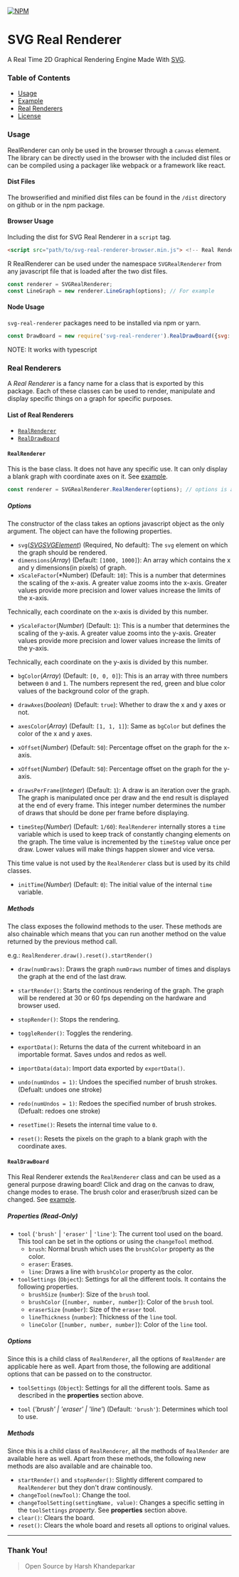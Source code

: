 [![NPM](https://nodei.co/npm/svg-real-renderer.png)](https://npmjs.org/package/svg-real-renderer)

# SVG Real Renderer
A Real Time 2D Graphical Rendering Engine Made With [SVG](https://developer.mozilla.org/en-US/docs/Web/SVG).

### Table of Contents
- [Usage](#usage)
- [Example](https://harshkhandeparkar.github.io/svg-real-renderer)
- [Real Renderers](#real-renderers)
- [License](LICENSE)

### Usage
RealRenderer can only be used in the browser through a `canvas` element. The library can be directly used in the browser with the included dist files or can be compiled using a packager like webpack or a framework like react.

#### Dist Files
The browserified and minified dist files can be found in the `/dist` directory on github or in the npm package.

#### Browser Usage
Including the dist for SVG Real Renderer in a `script` tag.

```html
<script src="path/to/svg-real-renderer-browser.min.js"> <!-- Real Renderer Dist-->
```
R
RealRenderer can be used under the namespace `SVGRealRenderer` from any javascript file that is loaded after the two dist files.

```js
const renderer = SVGRealRenderer;
const LineGraph = new renderer.LineGraph(options); // For example
```

#### Node Usage
`svg-real-renderer` packages need to be installed via npm or yarn.

```js
const DrawBoard = new require('svg-real-renderer').RealDrawBoard({svg: document.getElementById('svg-id')}) // DrawBoard is an example.
```

NOTE: It works with typescript

### Real Renderers
A *Real Renderer* is a fancy name for a class that is exported by this package. Each of these classes can be used to render, manipulate and display specific things on a graph for specific purposes.

#### List of Real Renderers
- [`RealRenderer`](#realrenderer)
- [`RealDrawBoard`](#realdrawboard)

#### `RealRenderer`
This is the base class. It does not have any specific use. It can only display a blank graph with coordinate axes on it. See [example](https://harshkhandeparkar.github.io/svg-real-renderer).

```js
const renderer = SVGRealRenderer.RealRenderer(options); // options is an object that is explained ahead
```

##### Options
The constructor of the class takes an options javascript object as the only argument. The object can have the following properties.

- `svg`([*SVGSVGElement*](https://developer.mozilla.org/en-US/docs/Web/API/SVGSVGElement)) (Required, No default):  The `svg` element on which the graph should be rendered.
- `dimensions`(*Array*) (Default: `[1000, 1000]`): An array which contains the x and y dimensions(in pixels) of graph.
- `xScaleFactor`(*Number) (Default: `10`): This is a number that determines the scaling of the x-axis. A greater value zooms into the x-axis. Greater values provide more precision and lower values increase the limits of the x-axis.

Technically, each coordinate on the x-axis is divided by this number.

- `yScaleFactor`(*Number*) (Default: `1`): This is a number that determines the scaling of the y-axis. A greater value zooms into the y-axis. Greater values provide more precision and lower values increase the limits of the y-axis.

Technically, each coordinate on the y-axis is divided by this number.

- `bgColor`(*Array*) (Default: `[0, 0, 0]`): This is an array with three numbers between `0` and `1`. The numbers represent the red, green and blue color values of the background color of the graph.

- `drawAxes`(*boolean*) (Default: `true`): Whether to draw the x and y axes or not.

- `axesColor`(*Array*) (Default: `[1, 1, 1]`): Same as `bgColor` but defines the color of the x and y axes.

- `xOffset`(*Number*) (Default: `50`): Percentage offset on the graph for the x-axis.

- `xOffset`(*Number*) (Default: `50`): Percentage offset on the graph for the y-axis.

- `drawsPerFrame`(*Integer*) (Default: `1`): A draw is an iteration over the graph. The graph is manipulated once per draw and the end result is displayed at the end of every frame. This integer number determines the number of draws that should be done per frame before displaying.

- `timeStep`(*Number*) (Default: `1/60`): `RealRenderer` internally stores a `time` variable which is used to keep track of constantly changing elements on the graph. The time value is incremented by the `timeStep` value once per draw. Lower values will make things happen slower and vice versa.

This time value is not used by the `RealRenderer` class but is used by its child classes.

- `initTime`(*Number*) (Default: `0`): The initial value of the internal `time` variable.


##### Methods
The class exposes the followind methods to the user. These methods are also chainable which means that you can run another method on the value returned by the previous method call.

e.g.: `RealRenderer.draw().reset().startRender()`

- `draw(numDraws)`: Draws the graph `numDraws` number of times and displays the graph at the end of the last draw.

- `startRender()`: Starts the continous rendering of the graph. The graph will be rendered at 30 or 60 fps depending on the hardware and browser used.

- `stopRender()`: Stops the rendering.

- `toggleRender()`: Toggles the rendering.

- `exportData()`: Returns the data of the current whiteboard in an importable format. Saves undos and redos as well.

- `importData(data)`: Import data exported by `exportData()`.

- `undo(numUndos = 1)`: Undoes the specified number of brush strokes. (Defualt: undoes one stroke)

- `redo(numUndos = 1)`: Redoes the specified number of brush strokes. (Defualt: redoes one stroke)

- `resetTime()`: Resets the internal time value to `0`.

- `reset()`: Resets the pixels on the graph to a blank graph with the coordinate axes.

#### `RealDrawBoard`
This Real Renderer extends the `RealRenderer` class and can be used as a general purpose drawing board!
Click and drag on the canvas to draw, change modes to erase. The brush color and eraser/brush sized can be changed.
See [example](https://harshkhandeparkar.github.io/svg-real-renderer).

##### Properties (Read-Only)
- `tool` (`'brush'` | `'eraser'` | `'line'`): The current tool used on the board. This tool can be set in the options or using the `changeTool` method.
  - `brush`: Normal brush which uses the `brushColor` property as the color.
  - `eraser`: Erases.
  - `line`: Draws a line with `brushColor` property as the color.
- `toolSettings` (`Object`): Settings for all the different tools. It contains the following properties.
  - `brushSize` (`number`): Size of the `brush` tool.
  - `brushColor` (`[number, number, number]`): Color of the `brush` tool.
  - `eraserSize` (`number`): Size of the `eraser` tool.
  - `lineThickness` (`number`): Thickness of the `line` tool.
  - `lineColor` (`[number, number, number]`): Color of the `line` tool.

##### Options
Since this is a child class of `RealRenderer`, all the options of `RealRender` are applicable here as well.
Apart from those, the following are additional options that can be passed on to the constructor.
- `toolSettings` (`Object`): Settings for all the different tools. Same as described in the **properties** section above.

- `tool` (*'brush' | 'eraser' | 'line'*) (Default: `'brush'`): Determines which tool to use.

##### Methods
Since this is a child class of `RealRenderer`, all the methods of `RealRender` are available here as well.
Apart from these methods, the following new methods are also available and are chainable too.

- `startRender()` and `stopRender()`: Slightly different compared to `RealRenderer` but they don't draw continously.
- `changeTool(newTool)`: Change the tool.
- `changeToolSetting(settingName, value)`: Changes a specific setting in the `toolSettings` *property*. See **properties** section above.
- `clear()`: Clears the board.
- `reset()`: Clears the whole board and resets all options to original values.

****

### Thank You!

> Open Source by Harsh Khandeparkar
